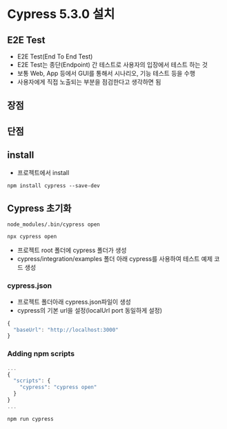 # Cypress 5.3.0 설치

## E2E Test

* E2E Test(End To End Test)
* E2E Test는 종단(Endpoint) 간 테스트로 사용자의 입장에서 테스트 하는 것
* 보통 Web, App 등에서 GUI를 통해서 시나리오, 기능 테스트 등을 수행
* 사용자에게 직접 노출되는 부분을 점검한다고 생각하면 됨

## 장점

## 단점

## install

* 프로젝트에서 install

```npm
npm install cypress --save-dev
```

## Cypress 초기화

```npm
node_modules/.bin/cypress open

npx cypress open
```

* 프로젝트 root 폴더에 cypress 폴더가 생성
* cypress/integration/examples 폴더 아래 cypress를 사용하여 테스트 예제 코드 생성

### cypress.json

* 프로젝트 폴더아래 cypress.json파일이 생성
* cypress의 기본 url을 설정(localUrl port 동일하게 설정)

```js
{
  "baseUrl": "http://localhost:3000"
}
```

### Adding npm scripts

```js
...
{
  "scripts": {
    "cypress": "cypress open"
  }
}
...

npm run cypress
```
